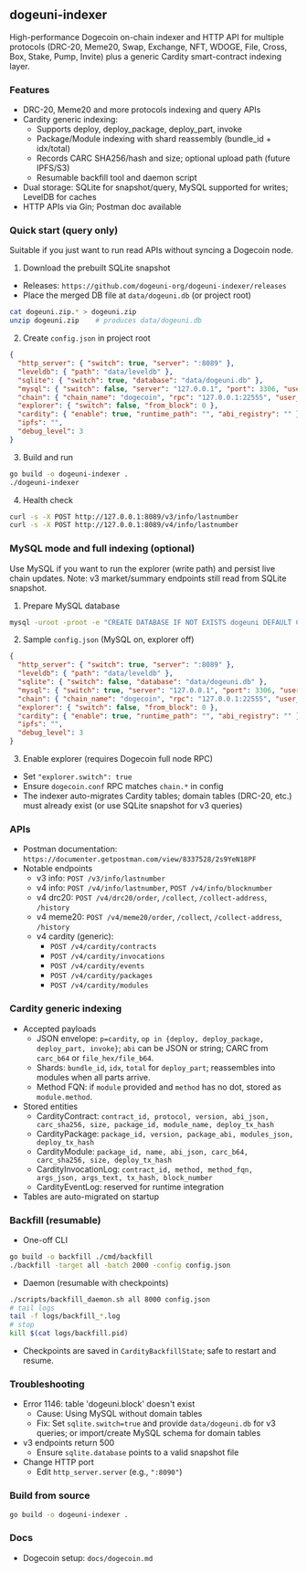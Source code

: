 ## dogeuni-indexer

High-performance Dogecoin on-chain indexer and HTTP API for multiple protocols (DRC-20, Meme20, Swap, Exchange, NFT, WDOGE, File, Cross, Box, Stake, Pump, Invite) plus a generic Cardity smart-contract indexing layer.

### Features
- DRC-20, Meme20 and more protocols indexing and query APIs
- Cardity generic indexing:
  - Supports deploy, deploy_package, deploy_part, invoke
  - Package/Module indexing with shard reassembly (bundle_id + idx/total)
  - Records CARC SHA256/hash and size; optional upload path (future IPFS/S3)
  - Resumable backfill tool and daemon script
- Dual storage: SQLite for snapshot/query, MySQL supported for writes; LevelDB for caches
- HTTP APIs via Gin; Postman doc available

### Quick start (query only)
Suitable if you just want to run read APIs without syncing a Dogecoin node.

1) Download the prebuilt SQLite snapshot
- Releases: `https://github.com/dogeuni-org/dogeuni-indexer/releases`
- Place the merged DB file at `data/dogeuni.db` (or project root)
```bash
cat dogeuni.zip.* > dogeuni.zip
unzip dogeuni.zip    # produces data/dogeuni.db
```

2) Create `config.json` in project root
```json
{
  "http_server": { "switch": true, "server": ":8089" },
  "leveldb": { "path": "data/leveldb" },
  "sqlite": { "switch": true, "database": "data/dogeuni.db" },
  "mysql": { "switch": false, "server": "127.0.0.1", "port": 3306, "user_name": "root", "pass_word": "root", "database": "dogeuni" },
  "chain": { "chain_name": "dogecoin", "rpc": "127.0.0.1:22555", "user_name": "admin", "pass_word": "admin" },
  "explorer": { "switch": false, "from_block": 0 },
  "cardity": { "enable": true, "runtime_path": "", "abi_registry": "" },
  "ipfs": "",  
  "debug_level": 3
}
```

3) Build and run
```bash
go build -o dogeuni-indexer .
./dogeuni-indexer
```

4) Health check
```bash
curl -s -X POST http://127.0.0.1:8089/v3/info/lastnumber
curl -s -X POST http://127.0.0.1:8089/v4/info/lastnumber
```

### MySQL mode and full indexing (optional)
Use MySQL if you want to run the explorer (write path) and persist live chain updates. Note: v3 market/summary endpoints still read from SQLite snapshot.

1) Prepare MySQL database
```bash
mysql -uroot -proot -e "CREATE DATABASE IF NOT EXISTS dogeuni DEFAULT CHARSET utf8mb4 COLLATE utf8mb4_general_ci;"
```

2) Sample `config.json` (MySQL on, explorer off)
```json
{
  "http_server": { "switch": true, "server": ":8089" },
  "leveldb": { "path": "data/leveldb" },
  "sqlite": { "switch": false, "database": "data/dogeuni.db" },
  "mysql": { "switch": true, "server": "127.0.0.1", "port": 3306, "user_name": "root", "pass_word": "root", "database": "dogeuni" },
  "chain": { "chain_name": "dogecoin", "rpc": "127.0.0.1:22555", "user_name": "admin", "pass_word": "admin" },
  "explorer": { "switch": false, "from_block": 0 },
  "cardity": { "enable": true, "runtime_path": "", "abi_registry": "" },
  "ipfs": "",
  "debug_level": 3
}
```

3) Enable explorer (requires Dogecoin full node RPC)
- Set `"explorer.switch": true`
- Ensure `dogecoin.conf` RPC matches `chain.*` in config
- The indexer auto-migrates Cardity tables; domain tables (DRC-20, etc.) must already exist (or use SQLite snapshot for v3 queries)

### APIs
- Postman documentation: `https://documenter.getpostman.com/view/8337528/2s9YeN18PF`
- Notable endpoints
  - v3 info: `POST /v3/info/lastnumber`
  - v4 info: `POST /v4/info/lastnumber`, `POST /v4/info/blocknumber`
  - v4 drc20: `POST /v4/drc20/order`, `/collect`, `/collect-address`, `/history`
  - v4 meme20: `POST /v4/meme20/order`, `/collect`, `/collect-address`, `/history`
  - v4 cardity (generic):
    - `POST /v4/cardity/contracts`
    - `POST /v4/cardity/invocations`
    - `POST /v4/cardity/events`
    - `POST /v4/cardity/packages`
    - `POST /v4/cardity/modules`

### Cardity generic indexing
- Accepted payloads
  - JSON envelope: `p=cardity`, `op in {deploy, deploy_package, deploy_part, invoke}`; `abi` can be JSON or string; CARC from `carc_b64` or `file_hex/file_b64`.
  - Shards: `bundle_id`, `idx`, `total` for `deploy_part`; reassembles into modules when all parts arrive.
  - Method FQN: if `module` provided and `method` has no dot, stored as `module.method`.
- Stored entities
  - CardityContract: `contract_id, protocol, version, abi_json, carc_sha256, size, package_id, module_name, deploy_tx_hash`
  - CardityPackage: `package_id, version, package_abi, modules_json, deploy_tx_hash`
  - CardityModule: `package_id, name, abi_json, carc_b64, carc_sha256, size, deploy_tx_hash`
  - CardityInvocationLog: `contract_id, method, method_fqn, args_json, args_text, tx_hash, block_number`
  - CardityEventLog: reserved for runtime integration
- Tables are auto-migrated on startup

### Backfill (resumable)
- One-off CLI
```bash
go build -o backfill ./cmd/backfill
./backfill -target all -batch 2000 -config config.json
```
- Daemon (resumable with checkpoints)
```bash
./scripts/backfill_daemon.sh all 8000 config.json
# tail logs
tail -f logs/backfill_*.log
# stop
kill $(cat logs/backfill.pid)
```
- Checkpoints are saved in `CardityBackfillState`; safe to restart and resume.

### Troubleshooting
- Error 1146: table 'dogeuni.block' doesn't exist
  - Cause: Using MySQL without domain tables
  - Fix: Set `sqlite.switch=true` and provide `data/dogeuni.db` for v3 queries; or import/create MySQL schema for domain tables
- v3 endpoints return 500
  - Ensure `sqlite.database` points to a valid snapshot file
- Change HTTP port
  - Edit `http_server.server` (e.g., `":8090"`)

### Build from source
```bash
go build -o dogeuni-indexer .
```

### Docs
- Dogecoin setup: `docs/dogecoin.md`

